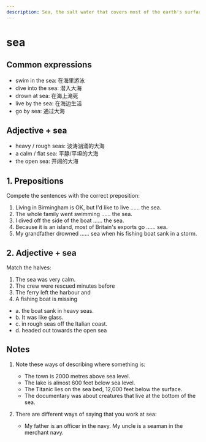 ```yaml
---
description: Sea, the salt water that covers most of the earth's surface and surrounds its continents and islands (海；海洋)
---
```


# sea

## Common expressions

- swim in the sea: 在海里游泳
- dive into the sea: 潜入大海
- drown at sea: 在海上淹死
- live by the sea: 在海边生活
- go by sea: 通过大海

## Adjective + sea

- heavy / rough seas: 波涛汹涌的大海
- a calm / flat sea: 平静/平坦的大海
- the open sea: 开阔的大海

## 1. Prepositions

Compete the sentences with the correct preposition:

1. Living in Birmingham is OK, but I'd like to live ...... the sea.
2. The whole family went swimming ...... the sea.
3. I dived off the side of the boat ...... the sea.
4. Because it is an island, most of Britain's exports go ...... sea.
5. My grandfather drowned ...... sea when his fishing boat sank in a storm.

## 2. Adjective + sea

Match the halves:

1. The sea was very calm.
2. The crew were rescued minutes before
3. The ferry left the harbour and
4. A fishing boat is missing

- a. the boat sank in heavy seas.
- b. It was like glass.
- c. in rough seas off the ltalian coast.
- d. headed out towards the open sea

## Notes

1. Note these ways of describing where something is:
    - The town is 2000 metres above sea level.
    - The lake is almost 600 feet below sea level.
    - The Titanic lies on the sea bed, 12,000 feet below the surface.
    - The documentary was about creatures that live at the bottom of the sea.

2. There are different ways of saying that you work at sea:
    - My father is an officer in the navy. My uncle is a seaman in the merchant navy.
